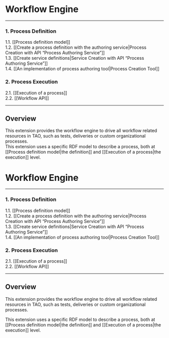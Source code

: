 <!--
created_at: '2011-03-09 15:28:12'
updated_at: '2013-03-13 13:00:50'
authors:
    - 'Jérôme Bogaerts'
tags:
    - 'Documentation for core components'
-->

Workflow Engine
===============

------------------------------------------------------------------------

### 1. Process Definition

1.1. [[Process definition model]]\
1.2. [[Create a process definition with the authoring service|Process Creation with API “Process Authoring Service”]]\
1.3. [[Create service definitions|Service Creation with API “Process Authoring Service”]]\
1.4. [[An implementation of process authoring tool|Process Creation Tool]]

### 2. Process Execution

2.1. [[Execution of a process]]\
2.2. [[Workflow API]]

------------------------------------------------------------------------

Overview
--------

This extension provides the workflow engine to drive all workflow related resources in TAO, such as tests, deliveries or custom organizational processes.\
This extension uses a specific RDF model to describe a process, both at [[Process definition model|the definition]] and [[Execution of a process|the execution]] level.

Workflow Engine
===============

------------------------------------------------------------------------

### 1. Process Definition

1.1. [[Process definition model]]\
1.2. [[Create a process definition with the authoring service|Process Creation with API “Process Authoring Service”]]\
1.3. [[Create service definitions|Service Creation with API “Process Authoring Service”]]\
1.4. [[An implementation of process authoring tool|Process Creation Tool]]

### 2. Process Execution

2.1. [[Execution of a process]]\
2.2. [[Workflow API]]

------------------------------------------------------------------------

Overview
--------

This extension provides the workflow engine to drive all workflow related resources in TAO, such as tests, deliveries or custom organizational processes.<br/>

This extension uses a specific RDF model to describe a process, both at [[Process definition model|the definition]] and [[Execution of a process|the execution]] level.



